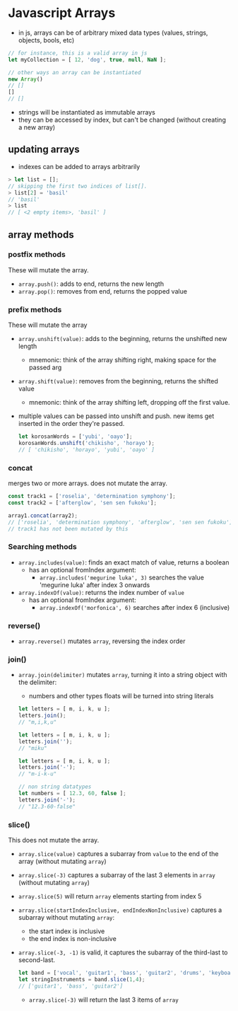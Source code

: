 # Javascript Arrays

- in js, arrays can be of arbitrary mixed data types (values, strings, objects, bools, etc)

```javascript
// for instance, this is a valid array in js
let myCollection = [ 12, 'dog', true, null, NaN ];
```

```javascript
// other ways an array can be instantiated
new Array()
// []
[]
// []
```

- strings will be instantiated as immutable arrays
- they can be accessed by index, but can't be changed (without creating a new array)

## updating arrays

- indexes can be added to arrays arbitrarily

```javascript
> let list = [];
// skipping the first two indices of list[].
> list[2] = 'basil'
// 'basil'
> list
// [ <2 empty items>, 'basil' ]
```

## array methods

### postfix methods

These will mutate the array.

- `array.push()`: adds to end, returns the new length
- `array.pop()`: removes from end, returns the popped value 

### prefix methods

These will mutate the array

- `array.unshift(value)`: adds to the beginning, returns the unshifted new length
	- mnemonic: think of the array shifting right, making space for the passed arg
- `array.shift(value)`: removes from the beginning, returns the shifted value
	- mnemonic: think of the array shifting left, dropping off the first value.
- multiple values can be passed into unshift and push. new items get inserted in the order they're passed.

	```javascript
	let korosanWords = ['yubi', 'oayo'];
	korosanWords.unshift('chikisho', 'horayo');
	// [ 'chikisho', 'horayo', 'yubi', 'oayo' ]
	```

### concat

merges two or more arrays. does not mutate the array.

```javascript
const track1 = ['roselia', 'determination symphony'];
const track2 = ['afterglow', 'sen sen fukoku'];

array1.concat(array2);
// ['roselia', 'determination symphony', 'afterglow', 'sen sen fukoku']
// track1 has not been mutated by this
```

### Searching methods

- `array.includes(value)`: finds an exact match of value, returns a boolean
	- has an optional fromIndex argument:
		- `array.includes('megurine luka', 3)` searches the value 'megurine luka' after index 3 onwards
- `array.indexOf(value)`: returns the index number of `value`
	- has an optional fromIndex argument:
		- `array.indexOf('morfonica', 6)` searches after index 6 (inclusive)

### reverse()

- `array.reverse()` mutates `array`, reversing the index order

### join()

- `array.join(delimiter)` mutates `array`, turning it into a string object with the delimiter:
	- numbers and other types floats will be turned into string literals
 
	```javascript
	let letters = [ m, i, k, u ];
	letters.join();
	// "m,i,k,u"
	```
	
	```javascript
	let letters = [ m, i, k, u ];
	letters.join('');
	// "miku"
	```
	
	```javascript
	let letters = [ m, i, k, u ];
	letters.join('-');
	// "m-i-k-u"
	```
	
	```javascript
	// non string datatypes
	let numbers = [ 12.3, 60, false ];
	letters.join('-');
	// "12.3-60-false"
	```

### slice()

This does not mutate the array.

- `array.slice(value)` captures a subarray from `value` to the end of the array (without mutating `array`)
- `array.slice(-3)` captures a subarray of the last 3 elements in `array` (without mutating `array`)
- `array.slice(5)` will return `array` elements starting from index 5
- `array.slice(startIndexInclusive, endIndexNonInclusive)` captures a subarray without mutating `array`:
	- the start index is inclusive
	- the end index is non-inclusive
- `array.slice(-3, -1)` is valid, it captures the subarray of the third-last to second-last.

	```javascript
	let band = ['vocal', 'guitar1', 'bass', 'guitar2', 'drums', 'keyboard']
	let stringInstruments = band.slice(1,4);
	// ['guitar1', 'bass', 'guitar2']
	```
	- `array.slice(-3)` will return the last 3 items of `array`
